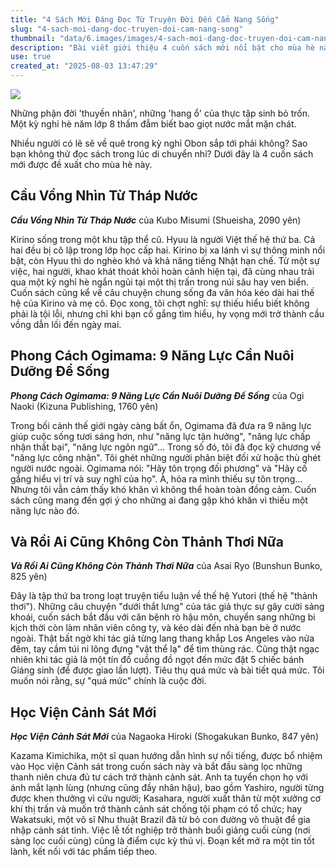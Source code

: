 ```yaml
---
title: "4 Sách Mới Đáng Đọc Từ Truyện Đời Đến Cẩm Nang Sống"
slug: "4-sach-moi-dang-doc-truyen-doi-cam-nang-song"
thumbnail: "data/6.images/images/4-sach-moi-dang-doc-truyen-doi-cam-nang-song.webp"
description: "Bài viết giới thiệu 4 cuốn sách mới nổi bật cho mùa hè này bao gồm tiểu thuyết về những người trẻ cô lập cẩm nang sống ý nghĩa hồi ký hài hước và truyện trinh thám cảnh sát đầy kịch tính."
use: true
created_at: "2025-08-03 13:47:29"
---
```


![](/images/20250803-00000006-pseven-000-1-view.webp)

Những phận đời 'thuyền nhân', những 'hang ổ' của thực tập sinh bỏ trốn. Một kỳ nghỉ hè năm lớp 8 thấm đẫm biết bao giọt nước mắt mặn chát.

Nhiều người có lẽ sẽ về quê trong kỳ nghỉ Obon sắp tới phải không? Sao bạn không thử đọc sách trong lúc di chuyển nhỉ? Dưới đây là 4 cuốn sách mới được đề xuất cho mùa hè này.

## Cầu Vồng Nhìn Từ Tháp Nước

**_Cầu Vồng Nhìn Từ Tháp Nước_** của Kubo Misumi (Shueisha, 2090 yên)

Kirino sống trong một khu tập thể cũ. Hyuu là người Việt thế hệ thứ ba. Cả hai đều bị cô lập trong lớp học cấp hai. Kirino bị xa lánh vì sự thông minh nổi bật, còn Hyuu thì do nghèo khó và khả năng tiếng Nhật hạn chế. Từ một sự việc, hai người, khao khát thoát khỏi hoàn cảnh hiện tại, đã cùng nhau trải qua một kỳ nghỉ hè ngắn ngủi tại một thị trấn trong núi sâu hay ven biển. Cuốn sách cũng kể về câu chuyện chung sống đa văn hóa kéo dài hai thế hệ của Kirino và mẹ cô. Đọc xong, tôi chợt nghĩ: sự thiếu hiểu biết không phải là tội lỗi, nhưng chỉ khi bạn cố gắng tìm hiểu, hy vọng mới trở thành cầu vồng dẫn lối đến ngày mai.

## Phong Cách Ogimama: 9 Năng Lực Cần Nuôi Dưỡng Để Sống

**_Phong Cách Ogimama: 9 Năng Lực Cần Nuôi Dưỡng Để Sống_** của Ogi Naoki (Kizuna Publishing, 1760 yên)

Trong bối cảnh thế giới ngày càng bất ổn, Ogimama đã đưa ra 9 năng lực giúp cuộc sống tươi sáng hơn, như "năng lực tận hưởng", "năng lực chấp nhận thất bại", "năng lực ngôn ngữ"... Trong số đó, tôi đã đọc kỹ chương về "năng lực công nhận". Tôi ghét những người phân biệt đối xử hoặc thù ghét người nước ngoài. Ogimama nói: "Hãy tôn trọng đối phương" và "Hãy cố gắng hiểu vị trí và suy nghĩ của họ". À, hóa ra mình thiếu sự tôn trọng... Nhưng tôi vẫn cảm thấy khó khăn vì không thể hoàn toàn đồng cảm. Cuốn sách cũng mang đến gợi ý cho những ai đang gặp khó khăn vì thiếu một năng lực nào đó.

## Và Rồi Ai Cũng Không Còn Thảnh Thơi Nữa

**_Và Rồi Ai Cũng Không Còn Thảnh Thơi Nữa_** của Asai Ryo (Bunshun Bunko, 825 yên)

Đây là tập thứ ba trong loạt truyện tiểu luận về thế hệ Yutori (thế hệ "thảnh thơi"). Những câu chuyện "dưới thắt lưng" của tác giả thực sự gây cười sảng khoái, cuốn sách bắt đầu với căn bệnh rò hậu môn, chuyển sang những bi kịch thời còn làm nhân viên công ty, và kéo dài đến nhà bạn bè ở nước ngoài. Thật bất ngờ khi tác giả từng lang thang khắp Los Angeles vào nửa đêm, tay cầm túi ni lông đựng "vật thể lạ" để tìm thùng rác. Cũng thật ngạc nhiên khi tác giả là một tín đồ cuồng đồ ngọt đến mức đặt 5 chiếc bánh Giáng sinh (để được giao lần lượt). Tiêu thụ quá mức và bài tiết quá mức. Tôi muốn nói rằng, sự "quá mức" chính là cuộc đời.

## Học Viện Cảnh Sát Mới

**_Học Viện Cảnh Sát Mới_** của Nagaoka Hiroki (Shogakukan Bunko, 847 yên)

Kazama Kimichika, một sĩ quan hướng dẫn hình sự nổi tiếng, được bổ nhiệm vào Học viện Cảnh sát trong cuốn sách này và bắt đầu sàng lọc những thanh niên chưa đủ tư cách trở thành cảnh sát. Anh ta tuyển chọn họ với ánh mắt lạnh lùng (nhưng cũng đầy nhân hậu), bao gồm Yashiro, người từng được khen thưởng vì cứu người; Kasahara, người xuất thân từ một xưởng cơ khí thị trấn và muốn trở thành cảnh sát chống tội phạm có tổ chức; hay Wakatsuki, một võ sĩ Nhu thuật Brazil đã từ bỏ con đường võ thuật để gia nhập cảnh sát tỉnh. Việc lễ tốt nghiệp trở thành buổi giảng cuối cùng (nơi sàng lọc cuối cùng) cũng là điểm cực kỳ thú vị. Đoạn kết mở ra một tin tốt lành, kết nối với tác phẩm tiếp theo.